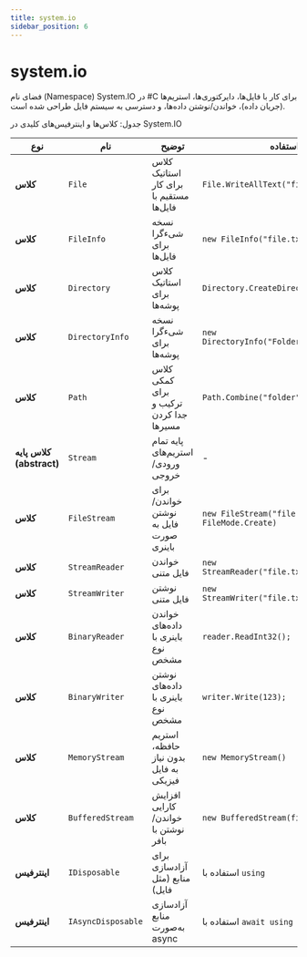 ```yaml
---
title: system.io
sidebar_position: 6
---
```


# system.io

فضای نام (Namespace) System.IO در #C برای کار با فایل‌ها، دایرکتوری‌ها، استریم‌ها (جریان داده)، خواندن/نوشتن داده‌ها، و دسترسی به سیستم فایل طراحی شده است.

 جدول: کلاس‌ها و اینترفیس‌های کلیدی در System.IO

| نوع                      | نام                | توضیح                                   | نمونه استفاده                                  |
| ------------------------ | ------------------ | --------------------------------------- | ---------------------------------------------- |
| **کلاس**                 | `File`             | کلاس استاتیک برای کار مستقیم با فایل‌ها | `File.WriteAllText("file.txt", "Hello");`      |
| **کلاس**                 | `FileInfo`         | نسخه شی‌ء‌گرا برای فایل‌ها              | `new FileInfo("file.txt").Delete();`           |
| **کلاس**                 | `Directory`        | کلاس استاتیک برای پوشه‌ها               | `Directory.CreateDirectory("Folder");`         |
| **کلاس**                 | `DirectoryInfo`    | نسخه شی‌ء‌گرا برای پوشه‌ها              | `new DirectoryInfo("Folder").Delete(true);`    |
| **کلاس**                 | `Path`             | کلاس کمکی برای ترکیب و جدا کردن مسیرها  | `Path.Combine("folder", "file.txt")`           |
| **کلاس پایه (abstract)** | `Stream`           | پایه تمام استریم‌های ورودی/خروجی        | -                                              |
| **کلاس**                 | `FileStream`       | برای خواندن/نوشتن فایل به صورت باینری   | `new FileStream("file.dat", FileMode.Create)`  |
| **کلاس**                 | `StreamReader`     | خواندن فایل متنی                        | `new StreamReader("file.txt").ReadToEnd();`    |
| **کلاس**                 | `StreamWriter`     | نوشتن فایل متنی                         | `new StreamWriter("file.txt").Write("Hello");` |
| **کلاس**                 | `BinaryReader`     | خواندن داده‌های باینری با نوع مشخص      | `reader.ReadInt32();`                          |
| **کلاس**                 | `BinaryWriter`     | نوشتن داده‌های باینری با نوع مشخص       | `writer.Write(123);`                           |
| **کلاس**                 | `MemoryStream`     | استریم حافظه، بدون نیاز به فایل فیزیکی  | `new MemoryStream()`                           |
| **کلاس**                 | `BufferedStream`   | افزایش کارایی خواندن/نوشتن با بافر      | `new BufferedStream(fileStream)`               |
| **اینترفیس**             | `IDisposable`      | برای آزادسازی منابع (مثل فایل)          | استفاده با `using`                             |
| **اینترفیس**             | `IAsyncDisposable` | آزادسازی منابع به‌صورت async            | استفاده با `await using`                       |
